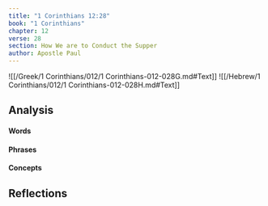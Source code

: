 ```yaml
---
title: "1 Corinthians 12:28"
book: "1 Corinthians"
chapter: 12
verse: 28
section: How We are to Conduct the Supper
author: Apostle Paul
---
```

![[/Greek/1 Corinthians/012/1 Corinthians-012-028G.md#Text]]
![[/Hebrew/1 Corinthians/012/1 Corinthians-012-028H.md#Text]]

## Analysis

#### Words

#### Phrases

#### Concepts

## Reflections
